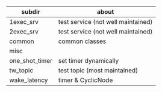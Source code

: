 | subdir         | about                              |
|----------------|------------------------------------|
| 1exec_srv      | test service (not well maintained) |
| 2exec_srv      | test service (not well maintained) |
| common         | common classes                     |
| misc           |                                    |
| one_shot_timer | set timer dynamically              |
| tw_topic       | test topic (most maintained)       |
| wake_latency   | timer & CyclicNode                 |

